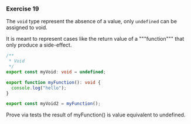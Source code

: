 ### Exercise 19

The `void` type represent the absence of a value, only `undefined` can be assigned to void.

It is meant to represent cases like the return value of a """function""" that only produce a side-effect.

```ts
/**
 * Void
 */
export const myVoid: void = undefined;

export function myFunction(): void {
  console.log("hello");
}

export const myVoid2 = myFunction();
```

Prove via tests the result of myFunction() is value equivalent to undefined.
